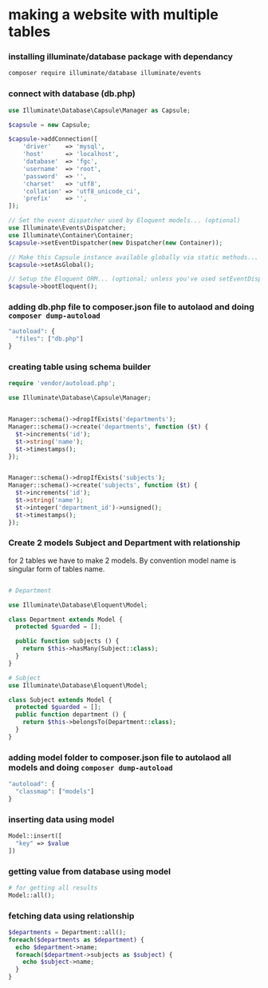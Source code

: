 
# making a website with multiple tables     

### installing illuminate/database package  with dependancy   

~~~bash
composer require illuminate/database illuminate/events 
~~~

### connect with database (db.php)

~~~php
use Illuminate\Database\Capsule\Manager as Capsule;

$capsule = new Capsule;

$capsule->addConnection([
    'driver'    => 'mysql',
    'host'      => 'localhost',
    'database'  => 'fgc',
    'username'  => 'root',
    'password'  => '',
    'charset'   => 'utf8',
    'collation' => 'utf8_unicode_ci',
    'prefix'    => '',
]);

// Set the event dispatcher used by Eloquent models... (optional)
use Illuminate\Events\Dispatcher;
use Illuminate\Container\Container;
$capsule->setEventDispatcher(new Dispatcher(new Container));

// Make this Capsule instance available globally via static methods... (optional)
$capsule->setAsGlobal();

// Setup the Eloquent ORM... (optional; unless you've used setEventDispatcher())
$capsule->bootEloquent(); 
~~~


### adding db.php file to composer.json file to autolaod and doing `composer dump-autoload` 

~~~php
"autoload": {
  "files": ["db.php"]
}
~~~


### creating table using schema builder    

~~~php
require 'vendor/autoload.php';

use Illuminate\Database\Capsule\Manager;


Manager::schema()->dropIfExists('departments');
Manager::schema()->create('departments', function ($t) {
  $t->increments('id');
  $t->string('name');
  $t->timestamps();
});


Manager::schema()->dropIfExists('subjects');
Manager::schema()->create('subjects', function ($t) {
  $t->increments('id');
  $t->string('name');
  $t->integer('department_id')->unsigned();
  $t->timestamps();
});

~~~

### Create 2 models Subject and Department with relationship        

for 2 tables we have to make 2 models. By convention model name is singular form of tables name.

~~~php

# Department

use Illuminate\Database\Eloquent\Model;

class Department extends Model {
  protected $guarded = [];

  public function subjects () {
    return $this->hasMany(Subject::class);
  }
}

# Subject
use Illuminate\Database\Eloquent\Model;

class Subject extends Model {
  protected $guarded = [];
  public function department () {
    return $this->belongsTo(Department::class);
  }
}

~~~

### adding model folder to composer.json file to autolaod all models and doing `composer dump-autoload` 

~~~php
"autoload": {
  "classmap": ["models"]
}
~~~

### inserting data using model    

~~~php
Model::insert([
  "key" => $value
])
~~~


### getting value from database using model    

~~~php
# for getting all results    
Model::all();
~~~


### fetching data using relationship    

~~~php
$departments = Department::all();
foreach($departments as $department) {
  echo $department->name;
  foreach($department->subjects as $subject) {
    echo $subject->name;
  }
}
~~~





















